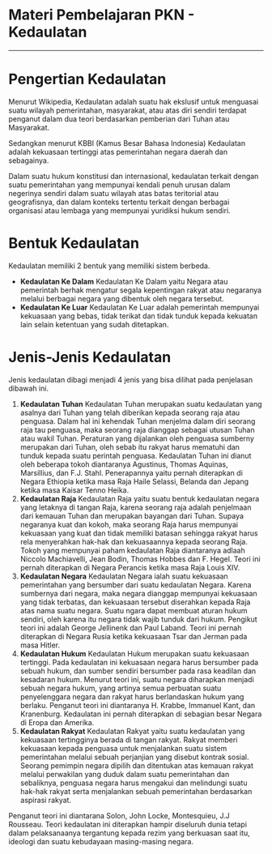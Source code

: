 # Materi Pembelajaran PKN - Kedaulatan
---
# Pengertian Kedaulatan
Menurut Wikipedia, Kedaulatan adalah suatu hak ekslusif untuk menguasai suatu wilayah pemerintahan, masyarakat, atau atas diri sendiri terdapat penganut dalam dua teori berdasarkan pemberian dari Tuhan atau Masyarakat.

Sedangkan menurut KBBI (Kamus Besar Bahasa Indonesia) Kedaulatan adalah kekuasaan tertinggi atas pemerintahan negara daerah dan sebagainya.

Dalam suatu hukum konstitusi dan internasional, kedaulatan terkait dengan suatu pemerintahan yang mempunyai kendali penuh urusan dalam negerinya sendiri dalam suatu wilayah atas batas teritorial atau geografisnya, dan dalam konteks tertentu terkait dengan berbagai organisasi atau lembaga yang mempunyai yuridiksi hukum sendiri.

# Bentuk Kedaulatan
Kedaulatan memiliki 2 bentuk yang memiliki sistem berbeda.
- **Kedaulatan Ke Dalam**
Kedaulatan Ke Dalam yaitu Negara atau pemerintah berhak mengatur segala kepentingan rakyat atau negaranya melalui berbagai negara yang dibentuk oleh negara tersebut.
- **Kedaulatan Ke Luar**
Kedaulatan Ke Luar adalah pemerintah mempunyai kekuasaan yang bebas, tidak terikat dan tidak tunduk kepada kekuatan lain selain ketentuan yang sudah ditetapkan.

# Jenis-Jenis Kedaulatan
Jenis kedaulatan dibagi menjadi 4 jenis yang bisa dilihat pada penjelasan dibawah ini.
1. **Kedaulatan Tuhan**
	Kedaulatan Tuhan merupakan suatu kedaulatan yang asalnya dari Tuhan yang telah diberikan kepada seorang raja atau penguasa. Dalam hal ini kehendak Tuhan menjelma dalam diri seorang raja tau penguasa, maka seorang raja dianggap sebagai utusan Tuhan atau wakil Tuhan. Peraturan yang dijalankan oleh penguasa sumberny merupakan dari Tuhan, oleh sebab itu rakyat harus mematuhi dan tunduk kepada suatu perintah penguasa. Kedaulatan Tuhan ini dianut oleh beberapa tokoh diantaranya Agustinus, Thomas Aquinas, Marsillius, dan F.J. Stahl. Penerapannya yaitu pernah diterapkan di Negara Ethiopia ketika masa Raja Haile Selassi, Belanda dan Jepang ketika masa Kaisar Tenno Heika.
1. **Kedaulatan Raja**
	Kedaulatan Raja yaitu suatu bentuk kedaulatan negara yang letaknya di tangan Raja, karena seorang raja adalah penjelmaan dari kemauan Tuhan dan merupakan bayangan dari Tuhan. Supaya negaranya kuat dan kokoh, maka seorang Raja harus mempunyai kekuasaan yang kuat dan tidak memiliki batasan sehingga rakyat harus rela menyerahkan hak-hak dan kekuasaannya kepada seorang Raja. Tokoh yang mempunyai paham kedaulatan Raja diantaranya adlaah Niccolo Machiavelli, Jean Bodin, Thomas Hobbes dan F. Hegel. Teori ini pernah diterapkan di Negara Perancis ketika masa Raja Louis XIV.
1. **Kedaulatan Negara**
	Kedaulatan Negara ialah suatu kekuasaan pemerintahan yang bersumber dari suatu kedaulatan Negara. Karena sumbernya dari negara, maka negara dianggap mempunyai kekuasaan yang tidak terbatas, dan kekuasaan tersebut diserahkan kepada Raja atas nama suatu negara. Suatu ngara dapat membuat aturan hukum sendiri, oleh karena itu negara tidak wajib tunduk dari hukum. Pengikut teori ini adalah George Jellinenk dan Paul Laband. Teori ini pernah diterapkan di Negara Rusia ketika kekuasaan Tsar dan Jerman pada masa Hitler.
1. **Kedaulatan Hukum**
	Kedaulatan Hukum merupakan suatu kekuasaan tertinggi. Pada kedaulatan ini kekuasaan negara harus bersumber pada sebuah hukum, dan sumber sendiri bersumber pada rasa keadilan dan kesadaran hukum. Menurut teori ini, suatu negara diharapkan menjadi sebuah negara hukum, yang artinya semua perbuatan suatu penyelenggara negara dan rakyat harus berlandaskan hukum yang berlaku. Penganut teori ini diantaranya H. Krabbe, Immanuel Kant, dan Kranenburg. Kedaulatan ini pernah diterapkan di sebagian besar Negara di Eropa dan Amerika.
1. **Kedaulatan Rakyat**
	Kedaulatan Rakyat yaitu suatu kedaulatan yang kekuasaan tertingginya berada di tangan rakyat. Rakyat memberi kekuasaan kepada penguasa untuk menjalankan suatu sistem pemerintahan melalui sebuah perjanjian yang disebut kontrak sosial. Seorang pemimpin negara dipilih dan ditentukan atas kemauan rakyat melalui perwakilan yang duduk dalam suatu pemerintahan dan sebaliknya, penguasa negara harus mengakui dan melindungi suatu hak-hak rakyat serta menjalankan sebuah pemerintahan berdasarkan aspirasi rakyat.

Penganut teori ini diantarana Solon, John Locke, Montesquieu, J.J Rousseau. Teori kedaulatan ini diterapkan hampir diseluruh dunia tetapi dalam pelaksanaanya tergantung kepada rezim yang berkuasan saat itu, ideologi dan suatu kebudayaan masing-masing negara.